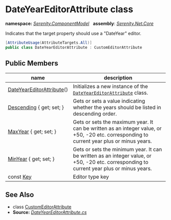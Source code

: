 # DateYearEditorAttribute class
**namespace:** *[Serenity.ComponentModel](../README.md#serenity.componentmodel-namespace)*   **assembly**: *[Serenity.Net.Core](../README.md)*

Indicates that the target property should use a "DateYear" editor.

```csharp
[AttributeUsage(AttributeTargets.All)]
public class DateYearEditorAttribute : CustomEditorAttribute
```

## Public Members

| name | description |
| --- | --- |
| [DateYearEditorAttribute](DateYearEditorAttribute/DateYearEditorAttribute.md)() | Initializes a new instance of the [`DateYearEditorAttribute`](DateYearEditorAttribute.md) class. |
| [Descending](DateYearEditorAttribute/Descending.md) { get; set; } | Gets or sets a value indicating whether the years should be listed in descending order. |
| [MaxYear](DateYearEditorAttribute/MaxYear.md) { get; set; } | Gets or sets the maximum year. It can be written as an integer value, or +50, -20 etc. corresponding to current year plus or minus years. |
| [MinYear](DateYearEditorAttribute/MinYear.md) { get; set; } | Gets or sets the minimum year. It can be written as an integer value, or +50, -20 etc. corresponding to current year plus or minus years. |
| const [Key](DateYearEditorAttribute/Key.md) | Editor type key |

## See Also

* class [CustomEditorAttribute](CustomEditorAttribute.md)
* **Source:** *[DateYearEditorAttribute.cs](https://github.com/serenity-is/Serenity/blob/master/src/Serenity.Net.Core/ComponentModel/PropertyGrid/EditorTypes/DateYearEditorAttribute.cs)*